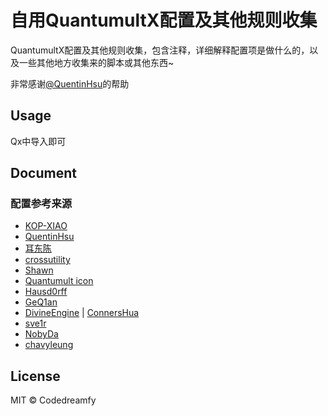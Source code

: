 <!--
 * @Author: Codedreamfy@outlook.com
 * @Date: 2022-03-22 21:33:46
 * @LastEditors: Codedreamfy@outlook.com
<<<<<<< HEAD
 * @LastEditTime: 2022-03-22 23:01:21
=======
 * @LastEditTime: 2022-03-22 22:48:52
>>>>>>> 94b46e11cdbff3400502ddfa8477d982e626b57a
 * @FilePath: /Rules&Script/README.md
-->
# 自用QuantumultX配置及其他规则收集

QuantumultX配置及其他规则收集，包含注释，详细解释配置项是做什么的，以及一些其他地方收集来的脚本或其他东西~

非常感谢[@QuentinHsu](https://github.com/QuentinHsu/)的帮助


## Usage
Qx中导入即可

## Document

### 配置参考来源

* [KOP-XIAO](https://raw.githubusercontent.com/KOP-XIAO/QuantumultX/master/QuantumultX_Profiles.conf)
* [QuentinHsu](https://github.com/QuentinHsu/Apple-Rules-Script/blob/main/quantumult_x/base_conf/auto_switch_node.conf)
* [耳东陈](https://github.com/erdongchanyo/Rules/blob/main/Quantumult%20X/README.md)
* [crossutility](https://raw.githubusercontent.com/crossutility/Quantumult-X/master/resource-parser.js)
* [Shawn](https://shrtm.nu/DAFP)
* [Quantumult icon](https://github.com/Koolson/Qure/blob/master/IconSet/Color)
* [Hausd0rff](https://github.com/yqc007/QuantumultX)
* [GeQ1an](https://github.com/GeQ1an/Rules/blob/master/QuantumultX/QuantumultX.conf)
* [DivineEngine](https://github.com/DivineEngine/Profiles/blob/master/Quantumult/) | [ConnersHua](https://divineengine.net/)
* [sve1r](https://github.com/sve1r/Rules-For-Quantumult-X)
* [NobyDa](https://github.com/NobyDa/Script/tree/master/QuantumultX)
* [chavyleung](https://github.com/chavyleung/scripts/blob/master/QuantumultX_Local_Task.conf)

## License

MIT © Codedreamfy